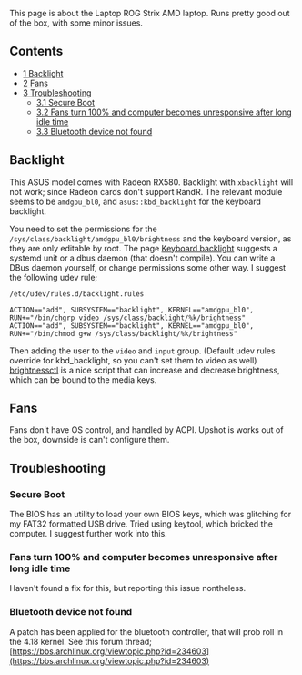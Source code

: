This page is about the Laptop ROG Strix AMD laptop. Runs pretty good out of the box, with some minor issues.

## Contents

*   [1 Backlight](#Backlight)
*   [2 Fans](#Fans)
*   [3 Troubleshooting](#Troubleshooting)
    *   [3.1 Secure Boot](#Secure_Boot)
    *   [3.2 Fans turn 100% and computer becomes unresponsive after long idle time](#Fans_turn_100%_and_computer_becomes_unresponsive_after_long_idle_time)
    *   [3.3 Bluetooth device not found](#Bluetooth_device_not_found)

## Backlight

This ASUS model comes with Radeon RX580\. Backlight with `xbacklight` will not work; since Radeon cards don't support RandR. The relevant module seems to be `amdgpu_bl0`, and `asus::kbd_backlight` for the keyboard backlight.

You need to set the permissions for the `/sys/class/backlight/amdgpu_bl0/brightness` and the keyboard version, as they are only editable by root. The page [Keyboard backlight](/index.php/Keyboard_backlight "Keyboard backlight") suggests a systemd unit or a dbus daemon (that doesn't compile). You can write a DBus daemon yourself, or change permissions some other way. I suggest the following udev rule;

 `/etc/udev/rules.d/backlight.rules` 
```
ACTION=="add", SUBSYSTEM=="backlight", KERNEL=="amdgpu_bl0", RUN+="/bin/chgrp video /sys/class/backlight/%k/brightness"
ACTION=="add", SUBSYSTEM=="backlight", KERNEL=="amdgpu_bl0", RUN+="/bin/chmod g+w /sys/class/backlight/%k/brightness"

```

Then adding the user to the `video` and `input` group. (Default udev rules override for kbd_backlight, so you can't set them to video as well) [brightnessctl](https://aur.archlinux.org/packages/brightnessctl/) is a nice script that can increase and decrease brightness, which can be bound to the media keys.

## Fans

Fans don't have OS control, and handled by ACPI. Upshot is works out of the box, downside is can't configure them.

## Troubleshooting

### Secure Boot

The BIOS has an utility to load your own BIOS keys, which was glitching for my FAT32 formatted USB drive. Tried using keytool, which bricked the computer. I suggest further work into this.

### Fans turn 100% and computer becomes unresponsive after long idle time

Haven't found a fix for this, but reporting this issue nontheless.

### Bluetooth device not found

A patch has been applied for the bluetooth controller, that will prob roll in the 4.18 kernel. See this forum thread; [https://bbs.archlinux.org/viewtopic.php?id=234603](https://bbs.archlinux.org/viewtopic.php?id=234603)